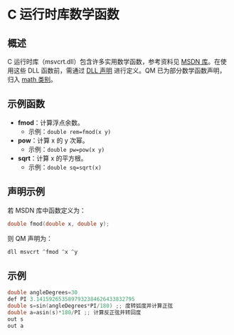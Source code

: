 # C 运行时库数学函数

## 概述
C 运行时库（msvcrt.dll）包含许多实用数学函数，参考资料见 [MSDN 库](../Other/IDP_MSDN.html)。在使用这些 DLL 函数前，需通过 [DLL 声明](IDP_DLL.html) 进行定义。QM 已为部分数学函数声明，归入 [math 类别](IDP_CATEGORIES.html)。

## 示例函数
- **fmod**：计算浮点余数。
  - 示例：`double rem=fmod(x y)`
- **pow**：计算 x 的 y 次幂。
  - 示例：`double pw=pow(x y)`
- **sqrt**：计算 x 的平方根。
  - 示例：`double sq=sqrt(x)`

## 声明示例
若 MSDN 库中函数定义为：
```c
double fmod(double x, double y);
```
则 QM 声明为：
```cpp
dll msvcrt ^fmod ^x ^y
```

## 示例
```cpp
double angleDegrees=30
def PI 3.1415926535897932384626433832795
double s=sin(angleDegrees*PI/180) ;; 度转弧度并计算正弦
double a=asin(s)*180/PI ;; 计算反正弦并转回度
out s
out a
```
